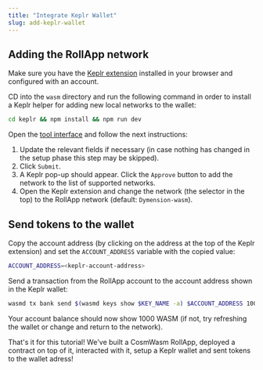 ```yaml
---
title: "Integrate Keplr Wallet"
slug: add-keplr-wallet
---
```


## Adding the RollApp network

Make sure you have the [Keplr extension](https://chrome.google.com/webstore/detail/keplr/dmkamcknogkgcdfhhbddcghachkejeap?hl=en) installed in your browser and configured with an account.

CD into the `wasm` directory and run the following command in order to install a Keplr helper for adding new local networks to the wallet:

```bash
cd keplr && npm install && npm run dev
```

Open the [tool interface](http://localhost:8081/) and follow the next instructions:

1. Update the relevant fields if necessary (in case nothing has changed in the setup phase this step may be skipped).
2. Click `Submit`.
3. A Keplr pop-up should appear. Click the `Approve` button to add the network to the list of supported networks.
4. Open the Keplr extension and change the network (the selector in the top) to the RollApp network (default: `Dymension-wasm`).

## Send tokens to the wallet

Copy the account address (by clicking on the address at the top of the Keplr extension) and set the `ACCOUNT_ADDRESS` variable with the copied value:

```sh
ACCOUNT_ADDRESS=<keplr-account-address>
```

Send a transaction from the RollApp account to the account address shown in the Keplr wallet:

```sh
wasmd tx bank send $(wasmd keys show $KEY_NAME -a) $ACCOUNT_ADDRESS 1000000000uwasm
```

Your account balance should now show 1000 WASM (if not, try refreshing the wallet or change and return to the network).

That's it for this tutorial! We've built a CosmWasm RollApp, deployed a contract on top of it, interacted with it, setup a Keplr wallet and sent tokens to the wallet adress!
